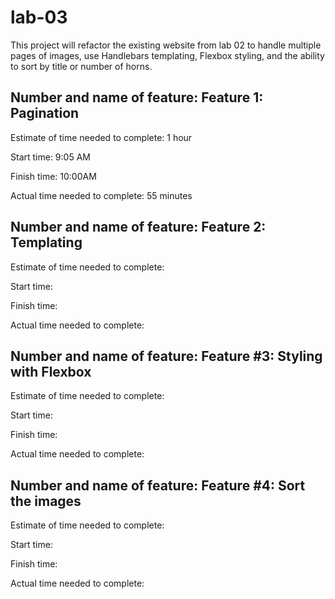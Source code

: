 # lab-03

This project will refactor the existing website from lab 02 to handle multiple pages of images, use Handlebars templating, Flexbox styling, and the ability to sort by title or number of horns.


## Number and name of feature: Feature 1: Pagination

Estimate of time needed to complete: 1 hour

Start time: 9:05 AM

Finish time: 10:00AM

Actual time needed to complete: 55 minutes


## Number and name of feature: Feature 2: Templating

Estimate of time needed to complete: 

Start time: 

Finish time: 

Actual time needed to complete: 


## Number and name of feature: Feature #3: Styling with Flexbox

Estimate of time needed to complete: 

Start time: 

Finish time: 

Actual time needed to complete: 


## Number and name of feature: Feature #4: Sort the images

Estimate of time needed to complete: 

Start time: 

Finish time: 

Actual time needed to complete: 
